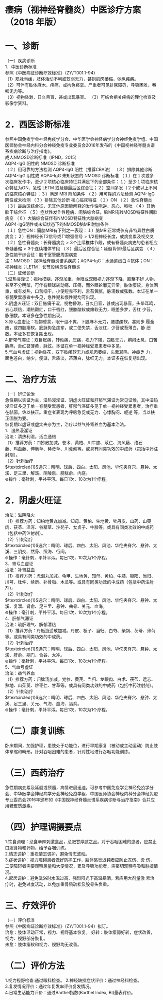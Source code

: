 # 痿病（视神经脊髓炎）中医诊疗方案  （2018 年版）  
# 一、诊断  
（一）疾病诊断  
1．中医诊断标准  
参照《中医病证诊断疗效标准》（ZY/T001.1-94）  
（1）筋脉弛缓，肢体活动不利或软弱无力，甚则肌肉萎缩，弛纵瘫痪。  
（2）可伴有肢体麻木、疼痛，或拘急痉挛。严重者可见排尿障碍，呼吸困难，吞咽无力等。  
（3）视物昏渺，日久目盲，甚或出现暴盲。 （3）可结合相关疾病的理化检查及影像学资料。  
# 2．西医诊断标准  
参照中国免疫学会神经免疫学分会、中华医学会神经病学分会神经免疫学组、中国医师协会神经内科分会神经免疫专业委员会2016年发布的《中国视神经脊髓炎谱系疾病诊断与治疗指南》。  
成人NMOSD诊断标准（IPND，2015）  
AQP4-IgG 阳性的 NMOSD 诊断标准  
（２）用可靠的方法检测 AQP4-IgG 阳性（推荐CBA法） （３）排除其他诊断 AQP4-IgG 阴性或 AQP4-IgG 未知状态的 NMOSD 诊断标准 （１）在１次或多次临床发作中，至少２项核心临床特征并满足下列全部条件：１）至少１项临床核心特征为ON、急性 LETM 或延髓最后区综合征；２）空间多发（２个或以上不同的临床核心特征）；３）满足 MRI 附加条件 （２）用可靠的方法检测 AQP4-IgG 阴性或未检测 （３）排除其他诊断 核心临床特征  （１）ON （２）急性脊髓炎 （３）最后区综合征，无其他原因能解释的发作性呃逆、恶心、呕吐 （４）其他脑干综合征 （５）症状性发作性睡病、间脑综合征，脑MRI有NMOSD特征性间脑病变 （６）大脑综合征伴有NMOSD特征性大脑病变  
AQP4-IgG阴性或未知状态下的NMOSD脑MRI附加条件  
（１）急性ON：需脑MRI有下列之一表现：１）脑MRI正常或仅有非特异性白质病变；２）视神经长T2信号或T1增强信号${>}1/2$视神经长度，或病变累及视交叉  
（２）急性脊髓炎：长脊髓病变$>3$个连续椎体节段，或有脊髓炎病史的患者相应脊髓萎缩$>3$个连续椎体节段 （３）最后区综合征：延髓背侧/最后区病变 （４）急性脑干综合征：脑干室管膜周围病变  
注：NMOSD：视神经脊髓炎谱系疾病；AQP4-IgG：水通道蛋白４抗体；ON：视神经炎；LETM：长节段横贯性脊髓炎  
（二）证候诊断  
1.湿热浸淫证：视物模糊，逐渐加重，单眼或双眼视力逐渐下降，直至不辨 人物，甚至不分明暗，可伴有眼球转动痛、压痛，而外眼轮廓无异常。肢体痿软，身体困重，或有发热，口苦咽干，小便短赤不利，舌苔黄腻，脉濡数或弦数。本证在单一脊髓受累患者中多见，急性期和慢性期均可出现。  
2.阴虚火旺证：双目胀痛干涩，视物昏渺，日久目盲，甚或出现暴盲，头晕耳鸣，五心烦热，潮热颧红，口干唇红，腰膝酸软或瘫软无力，眠差多梦，舌红 少苔，脉细数。本证多在急性期出现。  
3.肾亏血虚证：视物昏蒙，眼干涩不爽，下肢麻木无力，腰膝酸软，甚则步 履全废，或四肢痿软，筋脉拘急痉挛，或二便失禁，舌淡红，少苔或苔薄白，脉 细数。本证多在恢复期出现。  
4.肝郁气滞证：双目胀痛，转动痛，压痛，视力下降，四肢无力，胸闷太息，口苦胁痛，舌红苔薄黄，脉弦。本证在单一视神经受累患者中多见。  
5.气血亏虚证：视物昏花，双下肢痿软无力或肌肉萎缩，头晕耳鸣，神疲乏 力，面色苍白，纳少，便溏，舌质淡，苔薄白，脉细无力。本证多在恢复期出现。  
# 二、治疗方法  
（一）辨证论治  
急性期以实证为主，湿热浸淫证、阴虚火旺证和肝郁气滞证为常见证候，其中湿热浸淫证多见于单一脊髓受累患者，肝郁气滞证多见于单一视神经受累患者，治疗重在祛邪，佐以扶正。重症者表现为呼吸急促或无力、心悸胸闷、呃逆 等，当以扶正固脱为要。  
恢复期以虚证或虚实夹杂为主，治疗以益气补肾养血为基本治法。  
1．湿热浸淫证  
治法：清热利湿，活血通络  
（1）推荐方药：四妙散加减。苍术、黄柏、川牛膝、苡仁、海风藤、络石  
藤、鸡血藤、伸筋草、豨莶草、川萆薢等。或具有同类功效的中成药（包括中药注射剂）。  
（2）针刺治疗  
$\textcircled{1}$选穴：睛明、球后、四白、太阳、风池、华佗夹脊穴、悬钟、太溪、足三里、解溪、阴陵泉、膀胱俞、内庭。  
$\circledcirc$操作：毫针刺，平补平泻。每日1次，10次为1个疗程。  
# 2．阴虚火旺证  
治法：滋阴降火  
（1）推荐方药：知柏地黄丸加减。知母、黄柏、生地黄、牡丹皮、山药、山萸肉、茯苓、泽泻、谷精草、沙苑子、女贞子、牛膝等。或具有同类功效的中成药（包括中药注射剂）。  
（2）针刺治疗  
$\textcircled{1}$选穴：睛明、球后、四白、太阳、风池、华佗夹脊穴、悬钟、太溪、三阴交、然骨、照海、行间。  
$\circledcirc$操作：毫针刺，平补平泻。每日1次，10次为1个疗程。  
3．肾亏血虚证  
治法：补肾益血  
（1）推荐方药：虎潜丸加减。龟甲、生地黄、知母、黄柏、牛膝、锁阳、当归、川芎、杜仲、续断、补骨脂、木瓜等。或具有同类功效的中成药（包括中药注射剂）。  
（2）针刺治疗  
$\textcircled{1}$选穴：睛明、球后、四白、太阳、风池、华佗夹脊穴、悬钟、太溪、复溜、肾俞、足三里、悬钟、曲骨、关元、血海。  
$\circledcirc$操作：毫针刺，平补平泻。每日1次，10次为1个疗程。  
4．肝郁气滞证  
治法：疏肝理气、解郁清热  
（1）推荐方药：丹栀逍遥散加减。丹皮、栀子、当归、白芍、柴胡、茯苓、薄荷等。或具有同类功效的中成药。  
（2）针刺治疗  
$\textcircled{1}$选穴：睛明、球后、四白、太阳、风池、华佗夹脊穴、悬钟、太溪、肝俞、期门、合谷、太冲。  
$\circledcirc$操作：毫针刺，平补平泻。每日1次，10次为1个疗程。  
5．气血亏虚证  
治法：益气养血  
（1）推荐方药：归脾汤加减。党参、黄芪、当归、龙眼肉、白术、茯苓、远志、熟地、山茱萸、炒枣仁、甘草等。或具有同类功效的中成药（包括中药注射剂）。  
（2）针刺治疗  
$\textcircled{1}$选穴：睛明、球后、四白、太阳、风池、华佗夹脊穴、悬钟、太溪、足三里、关元、气海、血海、膈俞。  
$\circledcirc$操作：毫针刺，平补平泻。每日1次，10次为1个疗程。  
# （二）康复训练  
卧床期间，加强护理，患肢处于功能位，进行早期康复（被动或主动运动）防止肢体挛缩和畸形。针对吞咽困难的患者，针对性地进行吞咽功能训练。  
# （三）西药治疗  
急性期病变累及延髓或颈髓，病情进展迅速，可参考中国免疫学会神经免疫学分会、中华医学会神经病学分会神经免疫学组、中国医师协会神经内科分会神经免疫专业委员会2016年颁布的《中国视神经脊髓炎谱系疾病诊断与治疗指南》合并应用糖皮质激素。  
# （四）护理调摄要点  
1.饮食调理：忌食辛辣刺激食品，忌肥甘厚腻之品。对于吞咽困难的患者，应禁止口服食物和药物，给予吞咽训练。  
2.情志调护：重视情志调护，避免情志波动。  
3.症状调护：视力障碍患者做好防摔工作，肢体感觉迟钝者应防止冻伤、烫 伤，二便障碍者需要观察尿量和大便情况，累及呼吸功能者，需密切观察呼吸和脉搏情况。  
4.起居调护：避免洗浴时水温过高、强烈阳光下高温暴晒。若应用大剂量激 素治疗时，避免过度活动，以免加重骨质疏松及股骨头负重。  
# 三、疗效评价  
（一）评价标准  
参照《中医病证诊断疗效标准》（ZY/T001.1-94）拟订。  
治愈：肢体活动正常，视力、视野基本恢复。 好转：肢体痿弱好转，症状改善，视力、视野部分恢复。  
未愈：肢体痿软和视力、视野均无改善。  
# （二）评价方法  
1.视力视野检查:通过眼科检查。 2.神经缺损症状评价：通过神经科检查。  
3.复发情况评价：通过年复发率评价复发情况。  
4.日常生活能力评价：通过Barthel指数(Barthel Index, BI)量表评价。  
